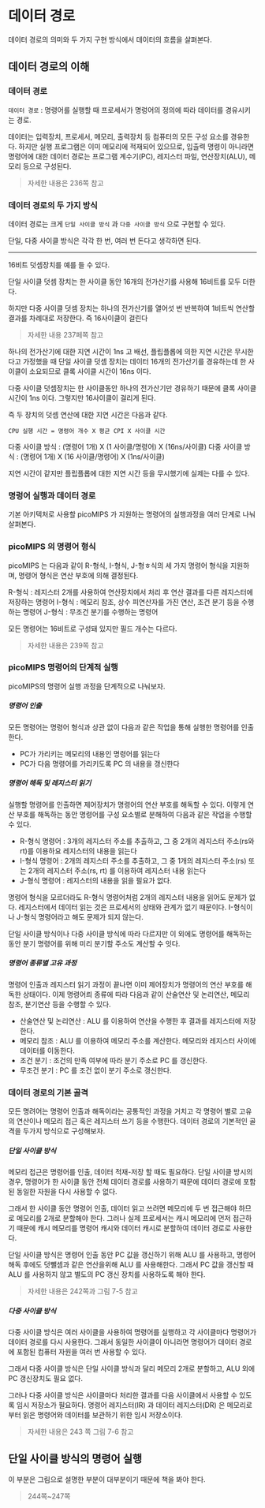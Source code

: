 # 데이터 경로
데이터 경로의 의미와 두 가지 구현 방식에서 데이터의 흐름을 살펴본다.

## 데이터 경로의 이해
###  데이터 경로
`데이터 경로` : 명령어를 실행할 때 프로세서가 명렁어의 정의에 따라 데이터를 경유시키는 경로.

데이터는 입력장치, 프로세서, 메모리, 출력장치 등 컴퓨터의 모든 구성 요소를 경유한다. 하지만 실행 프로그램은 이미 메모리에 적재되어 있으므로, 입출력 명령이 아니라면 명령어에 대한 데이터 경로는 프로그램 계수기(PC), 레지스터 파일, 연산장치(ALU), 메모리 등으로 구성된다.

> 자세한 내용은 236쪽 참고

### 데이터 경로의 두 가지 방식
데이터 경로는 크게 `단일 사이클 방식` 과 `다중 사이클 방식` 으로 구현할 수 있다.

단일, 다중 사이클 방식은 각각 한 번, 여러 번 돈다고 생각하면 된다.

----

16비트 덧셈장치를 예를 들 수 있다.

단일 사이클 덧셈 장치는 한 사이클 동안 16개의 전가산기를 사용해 16비트를 모두 더한다.

하지만 다중 사이클 덧셈 장치는 하나의 전가산기를 열어섯 번 반복하여 1비트씩 연산할 결과를 차례대로 저장한다. 즉 16사이클이 걸린다

> 자세한 내용 237페쪽 참고

하나의 전가산기에 대한 지연 시간이 1ns 고 배선, 플립플롭에 의한 지연 시간은 무시한다고 가정했을 때 단일 사이클 덧셈 장치는 데이터 16개의 전가산기를 경유하는데 한 사이클이 소요되므로 클록 사이클 시간이 16ns 이다. 

다중 사이클 덧셈장치는 한 사이클동안 하나의 전가산기만 경유하기 때문에 클록 사이클 시간이 1ns 이다. 그렇지만 16사이클이 걸리게 된다.

즉 두 장치의 덧셈 연산에 대한 지연 시간은 다음과 같다.

`CPU 실행 시간 = 명령어 개수 X 평균 CPI X 사이클 시간`

다중 사이클 방식 : (명령어 1개) X (1 사이클/명령어) X (16ns/사이클)
다중 사이클 방식 : (명령어 1개) X (16 사이클/명령어) X (1ns/사이클)

지연 시간이 같지만 플립플롭에 대한 지연 시간 등을 무시했기에 실제는 다를 수 있다.

### 명렁어 실행과 데이터 경로
기본 아키텍처로 사용할 picoMIPS 가 지원하는 명령어의 실행과정을 여러 단계로 나눠 살펴본다.

### picoMIPS 의 명령어 형식
picoMIPS 는 다음과 같이 R-형식, I-형식, J-형ㅎ식의 세 가지 명령어 형식을 지원하며, 명령어 형식은 연산 부호에 의해 결정된다.

R-형식 : 레지스터 2개를 사용하여 연산장치에서 처리 후 연산 결과를 다른 레지스터에 저장하는 명령어
I-형식 : 메모리 참조, 상수 피연산자를 가진 연산, 조건 분기 등을 수행하는 명령어
J-형식 : 무조건 분기를 수행하는 명령어

모든 명령어는 16비트로 구성돼 있지만 필드 개수는 다르다.

> 자세한 내용은 239쪽 참고

### picoMIPS 명령어의 단계적 실행
picoMIPS의 명령어 실행 과정을 단계적으로 나눠보자.

##### 명령어 인출
모든 명령어는 명령어 형식과 상관 없이 다음과 같은 작업을 통해 실행한 명령어를 인출한다.

- PC가 가리키는 메모리의 내용인 명령어를 읽는다
- PC가 다음 명령어를 가리키도록 PC 의 내용을 갱신한다

##### 명령어 해독 및 레지스터 읽기
실행할 명령어를 인출하면 제어장치가 명령어의 연산 부호를 해독할 수 있다. 이렇게 연산 부호를 해독하는 동안 명령어를 구성 요소별로 분해하여 다음과 같은 작업을 수행할 수 있다.

- R-형식 명령어 : 3개의 레지스터 주소를 추출하고, 그 중 2개의 레지스터 주소(rs와 rt)를 이용하요 레지스터의 내용을 읽는다
- I-형식 명령어 : 2개의 레지스터 주소를 추출하고, 그 중 1개의 레지스터 주소(rs) 또는 2개의 레지스터 주소(rs, rt) 를 이용하여 레지스터 내용 읽는다
- J-형식 명령어 : 레지스터의 내용을 읽을 필요가 없다.

명령어 형식을 모르더라도 R-형식 명령어처럼 2개의 레지스터 내용을 읽어도 문제가 없다. 레지스터에서 데이터 읽는 것은 프로세서의 상태와 관계가 없기 때문이다. I-형식이나 J-형식 명령어라고 해도 문제가 되지 않는다.

단일 사이클 방식이나 다중 사이클 방식에 따라 다르지만 이 외에도 명령어를 해독하는 동안 분기 명령어를 위해 미리 분기할 주소도 계산할 수 잇다.

##### 명령어 종류별 고유 과정
명령어 인출과 레지스터 읽기 과정이 끝나면 이미 제어장치가 명령어의  연산 부호를 해독한 상태이다. 이제 명령어릐 종류에 따라 다음과 같이 산술연산 및 논리연산, 메모리 참조, 분기연산 등을 수행할 수 있다.

- 산술연산 및 논리연산 : ALU 를 이용하여 연산을 수행한 후 결과를 레지스터에 저장한다.
- 메모리 참조 : ALU 를 이용하여 메모리 주소를 계산한다. 메모리와 레지스터 사이에 데이터를 이동한다.
- 조건 분기 : 조건의 만족 여부에 따라 분기 주소로 PC 를 갱신한다.
- 무조건 분기 : PC 를 조건 없이 분기 주소로 갱신한다.

### 데이터 경로의 기본 골격
모든 명려어는 명령어 인출과 해독이라는 공통적인 과정을 거치고 각 명령어 별로 고유의 연산이나 메모리 접근 혹은 레지스터 쓰기 등을 수행한다. 데이터 경로의 기본적인 골격을 두가지 방식으로 구성해보자.

##### 단일 사이클 방식
메모리 접근은 명령어를 인출, 데이터 적재-저장 할 때도 필요하다. 단일 사이클 방시의 경우, 명령어가 한 사이클 동안 전체 데이터 경로를 사용하기 때문에 데이터 경로에 포함된 동일한 자원을 다시 사용할 수 없다. 

그래서 한 사이클 동안 명령어 인출, 데이터 읽고 쓰려면 메모리에 두 번 접근해야 하므로 메모리를 2개로 분할해야 한다. 그러나 실제 프로세서는 캐시 메모리에 먼저 접근하기 때문에 캐시 메모리를 명령어 캐시와 데이터 캐시로 분할하여 데이터 경로로 사용한다.

단일 사이클 방식은 명령어 인출 동안 PC 값을 갱신하기 위해 ALU  를 사용하고, 명령어 해독 후에도 덧뺄셈과 같은 연산을위해 ALU 를 사용해한다. 그래서 PC 값을 갱신할 때 ALU 를 사용하지 않고 별도의 PC 갱신 장치를 사용하도록 해야 한다.

> 자세한 내용은 242쪽과 그림 7-5 참고

##### 다중 사이클 방식
다중 사이클 방식은 여러 사이클을 사용하여 명령어를 실행하고 각 사이클마다 명령어가 데이터 경로를 다시 사용한다. 그래서 동일한 사이클이 아니라면 명령어가 데이터 경로에 포함된 컴퓨터 자원을 여러 번 사용할 수 있다.

그래서 다중 사이클 방식은 단일 사이클 방식과 달리 메모리 2개로 분할하고, ALU 외에 PC 갱신장치도 필요 없다.

그러나 다중 사이클 방식은 사이클마다 처리한 결과를 다음 사이클에서 사용할 수 있도록 임시 저장소가 필요하다. 명령어 레지스터(IR) 과 데이터 레지스터(DR) 은 메모리로부터 읽은 명령어와 데이터를 보관하기 위한 임시 저장소이다.

> 자세한 내용은 243 쪽 그림 7-6 참고

## 단일 사이클 방식의 명령어 실행
이 부분은 그림으로 설명한 부분이 대부분이기 때문에 책을 봐야 한다.

> 244쪽~247쪽

